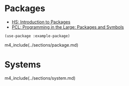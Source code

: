 # Packages

* [HS: Introduction to Packages](http://www.lispworks.com/documentation/HyperSpec/Body/11_aa.htm)
* [PCL: Programming in the Large: Packages and Symbols](http://www.gigamonkeys.com/book/programming-in-the-large-packages-and-symbols.html)

~~~
(use-package :example-package)
~~~

m4_include(../sections/package.md)

# Systems

m4_include(../sections/system.md)
